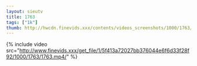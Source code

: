 ```yaml
--- 
layout: sieutv
title: 1763
tags: ["1k"]
thumb: http://hwcdn.finevids.xxx/contents/videos_screenshots/1000/1763/preview.mp4.jpg
---
```

{% include video src="http://www.finevids.xxx/get_file/1/5f413a72027bb376044e6f6d33f28f92/1000/1763/1763.mp4/" %} 

